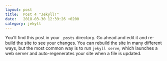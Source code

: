 ```yaml
---
layout: post
title:  Post 4 "Jekyll!"
date:   2018-03-30 12:39:26 +0200
category: jekyll 
---
```

You’ll find this post in your `_posts` directory. Go ahead and edit it and re-build the site to see your changes. You can rebuild the site in many different ways, but the most common way is to run `jekyll serve`, which launches a web server and auto-regenerates your site when a file is updated.




